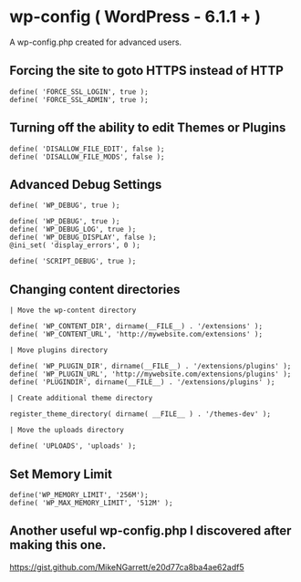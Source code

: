 # wp-config ( WordPress - 6.1.1 + )
A wp-config.php created for advanced users.

## Forcing the site to goto HTTPS instead of HTTP

````
define( 'FORCE_SSL_LOGIN', true );
define( 'FORCE_SSL_ADMIN', true );
````

## Turning off the ability to edit Themes or Plugins
````
define( 'DISALLOW_FILE_EDIT', false );
define( 'DISALLOW_FILE_MODS', false );
````

## Advanced Debug Settings
````
define( 'WP_DEBUG', true );

define( 'WP_DEBUG', true );
define( 'WP_DEBUG_LOG', true );
define( 'WP_DEBUG_DISPLAY', false );
@ini_set( 'display_errors', 0 );

define( 'SCRIPT_DEBUG', true );
````

## Changing content directories
````
| Move the wp-content directory

define( 'WP_CONTENT_DIR', dirname(__FILE__) . '/extensions' );
define( 'WP_CONTENT_URL', 'http://mywebsite.com/extensions' );

| Move plugins directory

define( 'WP_PLUGIN_DIR', dirname(__FILE__) . '/extensions/plugins' );
define( 'WP_PLUGIN_URL', 'http://mywebsite.com/extensions/plugins' );
define( 'PLUGINDIR', dirname(__FILE__) . '/extensions/plugins' );

| Create additional theme directory

register_theme_directory( dirname( __FILE__ ) . '/themes-dev' );

| Move the uploads directory

define( 'UPLOADS', 'uploads' );
````

## Set Memory Limit
````
define('WP_MEMORY_LIMIT', '256M');
define( 'WP_MAX_MEMORY_LIMIT', '512M' );
````

## Another useful wp-config.php I discovered after making this one.

https://gist.github.com/MikeNGarrett/e20d77ca8ba4ae62adf5
